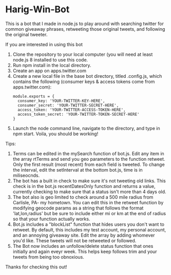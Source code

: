 # Harig-Win-Bot
This is a bot that I made in node.js to play around with searching twitter for common giveaway phrases, retweeting those original tweets, and following the original tweeter.

If you are interested in using this bot

1) Clone the repository to your local computer (you will need at least node.js 8 installed to use this code.
2) Run npm install in the local directory.
3) Create an app on apps.twitter.com
4) Create a new local file in the base bot directory, titled .config.js, which contains the following (consumer keys & access tokens come from apps.twitter.com):
	 ```
	 module.exports = {
	   consumer_key: 'YOUR-TWITTER-KEY-HERE',
	   consumer_secret: 'YOUR-TWITTER-SECRET-HERE',
	   access_token: 'YOUR-TWITTER-ACCESS-TOKEN-HERE',
	   access_token_secret: 'YOUR-TWITTER-TOKEN-SECRET-HERE'
	}
	```
5) Launch the node command line, navigate to the directory, and type in npm start. Voila, you should be working!

Tips:

1) Terms can be edited in the mySearch function of bot.js. Edit any item in the array rtTerms and send you geo parameters to the function retweet.  Only the first result (most recent) from each field is tweeted. To change the interval, edit the setInterval at the bottom bot.js, time is in miliseocnds.
2) The bot has a built in check to make sure it's not tweeting old links. This check is in the bot.js recentDatesOnly function and returns a value, currently checking to make sure that a status isn't more than 4 days old.
3) The bot also is geo limited to check around a 500 mile radius from Carlisle, PA- my hometown. You can edit this in the retweet function by modifying geocode params as a string that follows the format 'lat,lon,radius' but be sure to include either mi or km at the end of radius so that your function actually works.
4) Bot.js includes a "blockList" function that hides users you don't want to retweet. By default, this includes my test account, my personal account, and an annoying giveaway site. Edit the array by adding whomever you'd like. These tweets will not be retweeted or followed.
5) The Bot now includes an unfollow/delete status function that ones initially and again eveyr week. This helps keep follows trim and your tweets from being too obnoxious.

Thanks for checking this out!
